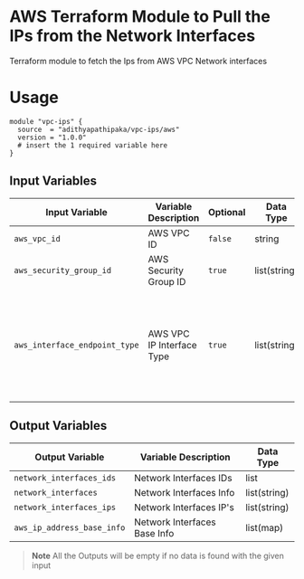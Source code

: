 # AWS Terraform Module to Pull the IPs from the Network Interfaces
Terraform module to fetch the Ips from AWS VPC Network interfaces

# Usage

```hcl
module "vpc-ips" {
  source  = "adithyapathipaka/vpc-ips/aws"
  version = "1.0.0"
  # insert the 1 required variable here
}
```

## Input Variables
| Input Variable  | Variable Description | Optional | Data Type | Allow Values |
| ------------- | ------------- | ------------- | ------------- | ------------- |
| `aws_vpc_id`  | AWS VPC ID  | `false` | string | |
| `aws_security_group_id`  | AWS Security Group ID | `true` | list(string) | |
| `aws_interface_endpoint_type`  | AWS VPC IP Interface Type  | `true` | list(string) | `"api_gateway_managed", "aws_codestar_connections_managed", "branch", "efa", "gateway_load_balancer", "gateway_load_balancer_endpoint", "global_accelerator_managed", "interface", "iot_rules_managed", "lambda", "load_balancer", "nat_gateway", "network_load_balancer", "quicksight", "transit_gateway", "trunk", "vpc_endpoint"`|

## Output Variables
| Output Variable  | Variable Description  | Data Type |
| ------------- | ------------- | ------------- |
| `network_interfaces_ids`  | Network Interfaces IDs  | list | 
| `network_interfaces`  | Network Interfaces Info | list(string) | 
| `network_interfaces_ips`  | Network Interfaces IP's | list(string) |
| `aws_ip_address_base_info` | Network Interfaces Base Info | list(map)

> **Note**
> All the Outputs will be empty if no data is found with the given input
